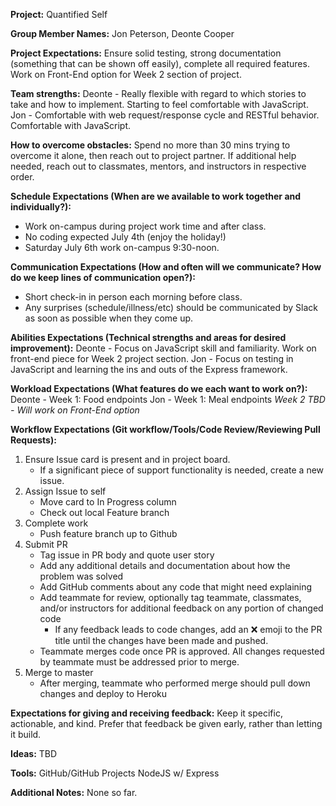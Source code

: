 **Project:** Quantified Self

**Group Member Names:** Jon Peterson, Deonte Cooper

**Project Expectations:** Ensure solid testing, strong documentation (something that can be shown off easily), complete all required features. Work on Front-End option for Week 2 section of project.

**Team strengths:**
Deonte - Really flexible with regard to which stories to take and how to implement. Starting to feel comfortable with JavaScript.
Jon - Comfortable with web request/response cycle and RESTful behavior. Comfortable with JavaScript.

**How to overcome obstacles:** Spend no more than 30 mins trying to overcome it alone, then reach out to project partner. If additional help needed, reach out to classmates, mentors, and instructors in respective order.

**Schedule Expectations (When are we available to work together and individually?):**
- Work on-campus during project work time and after class.
- No coding expected July 4th (enjoy the holiday!)
- Saturday July 6th work on-campus 9:30-noon.

**Communication Expectations (How and often will we communicate? How do we keep lines of communication open?):**
- Short check-in in person each morning before class.
- Any surprises (schedule/illness/etc) should be communicated by Slack as soon as possible when they come up.

**Abilities Expectations (Technical strengths and areas for desired improvement):**
Deonte - Focus on JavaScript skill and familiarity. Work on front-end piece for Week 2 project section.
Jon - Focus on testing in JavaScript and learning the ins and outs of the Express framework.

**Workload Expectations (What features do we each want to work on?):**
Deonte - Week 1: Food endpoints
Jon - Week 1: Meal endpoints
_Week 2 TBD - Will work on Front-End option_

**Workflow Expectations (Git workflow/Tools/Code Review/Reviewing Pull Requests):**
1. Ensure Issue card is present and in project board.
   - If a significant piece of support functionality is needed, create a new issue.
2. Assign Issue to self
   - Move card to In Progress column
   - Check out local Feature branch
3. Complete work
   - Push feature branch up to Github
4. Submit PR
   - Tag issue in PR body and quote user story
   - Add any additional details and documentation about how the problem was solved
   - Add GitHub comments about any code that might need explaining
   - Add teammate for review, optionally tag teammate, classmates, and/or instructors for additional feedback on any portion of changed code
     - If any feedback leads to code changes, add an :x: emoji to the PR title until the changes have been made and pushed.
   - Teammate merges code once PR is approved. All changes requested by teammate must be addressed prior to merge.
5. Merge to master
   - After merging, teammate who performed merge should pull down changes and deploy to Heroku

**Expectations for giving and receiving feedback:**
Keep it specific, actionable, and kind. Prefer that feedback be given early, rather than letting it build.

**Ideas:**
TBD

**Tools:**
GitHub/GitHub Projects
NodeJS w/ Express

**Additional Notes:**
None so far.
